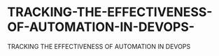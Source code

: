 # TRACKING-THE-EFFECTIVENESS-OF-AUTOMATION-IN-DEVOPS-
TRACKING THE EFFECTIVENESS OF AUTOMATION IN DEVOPS 
